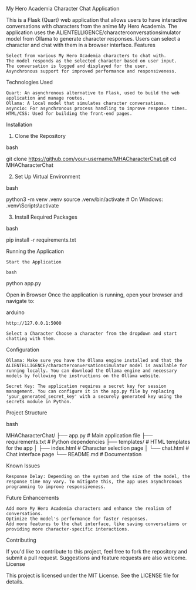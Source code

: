 My Hero Academia Character Chat Application

This is a Flask (Quart) web application that allows users to have interactive conversations with characters from the anime My Hero Academia. The application uses the ALIENTELLIGENCE/characterconversationsimulator model from Ollama to generate character responses. Users can select a character and chat with them in a browser interface.
Features

    Select from various My Hero Academia characters to chat with.
    The model responds as the selected character based on user input.
    The conversation is logged and displayed for the user.
    Asynchronous support for improved performance and responsiveness.

Technologies Used

    Quart: An asynchronous alternative to Flask, used to build the web application and manage routes.
    Ollama: A local model that simulates character conversations.
    asyncio: For asynchronous process handling to improve response times.
    HTML/CSS: Used for building the front-end pages.

Installation
1. Clone the Repository

bash

git clone https://github.com/your-username/MHACharacterChat.git
cd MHACharacterChat

2. Set Up Virtual Environment

bash

python3 -m venv .venv
source .venv/bin/activate   # On Windows: .venv\Scripts\activate

3. Install Required Packages

bash

pip install -r requirements.txt

Running the Application

    Start the Application

    bash

python app.py

Open in Browser Once the application is running, open your browser and navigate to:

arduino

    http://127.0.0.1:5000

    Select a Character Choose a character from the dropdown and start chatting with them.

Configuration

    Ollama: Make sure you have the Ollama engine installed and that the ALIENTELLIGENCE/characterconversationsimulator model is available for running locally. You can download the Ollama engine and necessary models by following the instructions on the Ollama website.

    Secret Key: The application requires a secret key for session management. You can configure it in the app.py file by replacing 'your_generated_secret_key' with a securely generated key using the secrets module in Python.

Project Structure

bash

MHACharacterChat/
├── app.py              # Main application file
├── requirements.txt    # Python dependencies
├── templates/          # HTML templates for the app
│   ├── index.html      # Character selection page
│   └── chat.html       # Chat interface page
└── README.md           # Documentation

Known Issues

    Response Delay: Depending on the system and the size of the model, the response time may vary. To mitigate this, the app uses asynchronous programming to improve responsiveness.

Future Enhancements

    Add more My Hero Academia characters and enhance the realism of conversations.
    Optimize the model's performance for faster responses.
    Add more features to the chat interface, like saving conversations or providing more character-specific interactions.

Contributing

If you'd like to contribute to this project, feel free to fork the repository and submit a pull request. Suggestions and feature requests are also welcome.
License

This project is licensed under the MIT License. See the LICENSE file for details.
